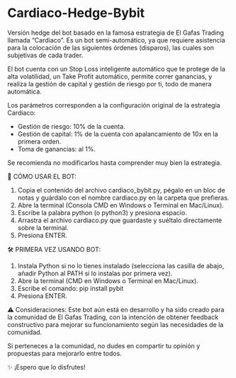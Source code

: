 # Cardiaco-Hedge-Bybit
Versión hedge del bot basado en la famosa estrategia de El Gafas Trading llamada “Cardiaco”. Es un bot semi-automático, ya que requiere asistencia para la colocación de las siguientes órdenes (disparos), las cuales son subjetivas de cada trader.

El bot cuenta con un Stop Loss inteligente automático que te protege de la alta volatilidad, un Take Profit automático, permite correr ganancias, y realiza la gestión de capital y gestión de riesgo por ti, todo de manera automática.

Los parámetros corresponden a la configuración original de la estrategia Cardiaco:
- Gestión de riesgo: 10% de la cuenta.
- Gestión de capital: 1% de la cuenta con apalancamiento de 10x en la primera orden.
- Toma de ganancias: al 1%.
  
Se recomienda no modificarlos hasta comprender muy bien la estrategia.

🚀 CÓMO USAR EL BOT:
1. Copia el contenido del archivo cardiaco_bybit.py, pégalo en un bloc de notas y guárdalo con el nombre cardiaco.py en la carpeta que prefieras.
2. Abre la terminal (Consola CMD en Windows o Terminal en Mac/Linux).
3. Escribe la palabra python (o python3) y presiona espacio.
4. Arrastra el archivo cardiaco.py que guardaste y suéltalo directamente sobre la terminal.
5. Presiona ENTER.


🛠 PRIMERA VEZ USANDO BOT:
1. Instala Python si no lo tienes instalado (selecciona las casilla de abajo, añadir Python al PATH si lo instalas por primera vez).
2. Abre la terminal (CMD en Windows o Terminal en Mac/Linux).
3. Escribe el comando: pip install pybit
4. Presiona ENTER.


⚠️ Consideraciones: Este bot aún está en desarrollo y ha sido creado para la comunidad de El Gafas Trading, con la intención de obtener feedback constructivo para mejorar su funcionamiento según las necesidades de la comunidad.

Si perteneces a la comunidad, no dudes en compartir tu opinión y propuestas para mejorarlo entre todos.

✨ ¡Espero que lo disfrutes!

